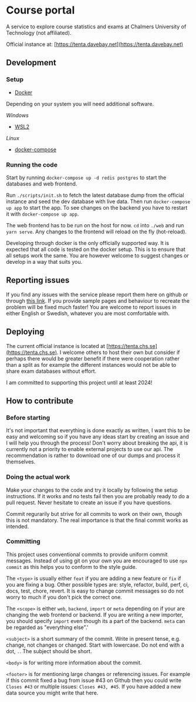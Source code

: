 # Course portal
A service to explore course statistics and exams at Chalmers University of Technology (not affiliated).

Official instance at: [https://tenta.davebay.net](https://tenta.davebay.net)

## Development
### Setup
 - [Docker](https://docs.docker.com/get-docker/)
 <!-- - [node and npm](https://docs.npmjs.com/downloading-and-installing-node-js-and-npm) -->

Depending on your system you will need additional software.

*Windows*
 - [WSL2](https://docs.microsoft.com/en-us/windows/wsl/install)

*Linux*
 - [docker-compose](https://docs.docker.com/compose/install/)

### Running the code
Start by running `docker-compose up -d redis postgres` to start the databases and web frontend.

Run `./scripts/init.sh` to fetch the latest database dump from the official instance and seed the dev database with live data. Then run `docker-compose up app` to start the app. To see changes on the backend you have to restart it with `docker-compose up app`.

The web frontend has to be run on the host for now. `cd` into `./web` and run `yarn serve`. Any changes to the frontend will reload on the fly (hot-reload).

Developing through docker is the only officially supported way. It is expected that all code is tested on the docker setup. This is to ensure that all setups work the same. You are however welcome to suggest changes or develop in a way that suits you.

## Reporting issues
If you find any issues with the service please report them here on github or through [this link](https://tenta.chs.se/feedback). If you provide sample pages and behaviour to recreate the problem will be fixed much faster! You are welcome to report issues in either English or Swedish, whatever you are most comfortable with.

## Deploying
The current official instance is located at [https://tenta.chs.se](https://tenta.chs.se). I welcome others to host their own but consider if perhaps there would be greater benefit if there were cooperation rather than a split as for example the different instances would not be able to share exam databases without effort.

I am committed to supporting this project until at least 2024!

## How to contribute

### Before starting
It's not important that everything is done exactly as written, I want this to be easy and welcoming so if you have any ideas start by creating an issue and I will help you through the process! Don't worry about breaking the api, it is currently not a priority to enable external projects to use our api. The recommendation is rather to download one of our dumps and process it themselves.

### Doing the actual work 
Make your changes to the code and try it locally by following the setup instructions. If it works and no tests fail then you are probably ready to do a pull request. Never hesitate to create an issue if you have questions.

Commit regurarily but strive for all commits to work on their own, though this is not mandatory. The real importance is that the final commit works as intended. 

### Committing
This project uses conventional commits to provide uniform commit messages. Instead of using git on your own you are encouraged to use `npx commit` as this helps you to conform to the style guide.

The `<type>` is usually either `feat` if you are adding a new feature or `fix` if you are fixing a bug. Other possible types are: style, refactor, build, perf, ci, docs, test, chore, revert. It is easy to change commit messages so do not worry to much if you don't pick the correct one.

The `<scope>` is either `web`, `backend`, `import` or `meta` depending on if your are changing the web frontend or backend. If you are writing a new importer, you should specify `import` even though its a part of the backend. `meta` can be regarded as "everything else".'

`<subject>` is a short summary of the commit. Write in present tense, e.g. change, not changes or changed. Start with lowercase. Do not end with a dot, `.`. The subject should be short.

`<body>` is for writing more information about the commit.

`<footer>` is for mentioning large changes or referencing issues. For example if this commit fixed a bug from issue #43 on Github then you could write `Closes #43` or multiple issues: `Closes #43, #45`. If you have added a new data source you might write that here.

